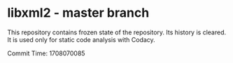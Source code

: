 # libxml2 - master branch

This repository contains frozen state of the repository.
Its history is cleared. It is used only for static code
analysis with Codacy.

Commit Time: 1708070085